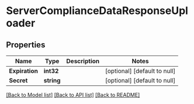 # ServerComplianceDataResponseUploader

## Properties
Name | Type | Description | Notes
------------ | ------------- | ------------- | -------------
**Expiration** | **int32** |  | [optional] [default to null]
**Secret** | **string** |  | [optional] [default to null]

[[Back to Model list]](../README.md#documentation-for-models) [[Back to API list]](../README.md#documentation-for-api-endpoints) [[Back to README]](../README.md)

